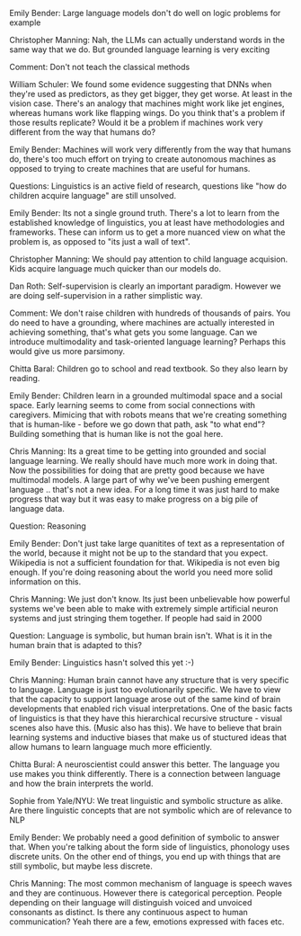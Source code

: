 Emily Bender: Large language models don't do well on logic problems for example

Christopher Manning: Nah, the LLMs can actually understand words in the same way that we do. But grounded language learning is very exciting

Comment: Don't not teach the classical methods

William Schuler: We found some evidence suggesting that DNNs when they're used as predictors, as they get bigger, they get worse. At least in the vision case. There's an analogy that machines might work like jet engines, whereas humans work like flapping wings. Do you think that's a problem if those results replicate? Would it be a problem if machines work very different from the way that humans do?

Emily Bender: Machines will work very differently from the way that humans do, there's too much effort on trying to create autonomous machines as opposed to trying to create machines that are useful for humans.

Questions: Linguistics is an active field of research, questions like "how do children acquire language" are still unsolved.

Emily Bender: Its not a single ground truth. There's a lot to learn from the established knowledge of linguistics, you at least have methodologies and frameworks. These can inform us to get a more nuanced view on what the problem is, as opposed to "its just a wall of text".

Christopher Manning: We should pay attention to child language acquision. Kids acquire language much quicker than our models do.

Dan Roth: Self-supervision is clearly an important paradigm. However we are doing self-supervision in a rather simplistic way.

Comment: We don't raise children with hundreds of thousands of pairs. You do need to have a grounding, where machines are actually interested in achieving something, that's what gets you some language. Can we introduce multimodality and task-oriented language learning? Perhaps this would give us more parsimony.

Chitta Baral: Children go to school and read textbook. So they also learn by reading.

Emily Bender: Children learn in a grounded multimodal space and a social space. Early learning seems to come from social connections with caregivers. Mimicing that with robots means that we're creating something that is human-like - before we go down that path, ask "to what end"? Building something that is human like is not the goal here.

Chris Manning: Its a great time to be getting into grounded and social language learning. We really should have much more work in doing that. Now the possibilities for doing that are pretty good because we have multimodal models. A large part of why we've been pushing emergent language .. that's not a new idea. For a long time it was just hard to make progress that way but it was easy to make progress on a big pile of language data.

Question: Reasoning

Emily Bender: Don't just take large quanitites of text as a representation of the world, because it might not be up to the standard that you expect. Wikipedia is not a sufficient foundation for that. Wikipedia is not even big enough. If you're doing reasoning about the world you need more solid information on this.

Chris Manning: We just don't know. Its just been unbelievable how powerful systems we've been able to make with extremely simple artificial neuron systems and just stringing them together. If people had said in 2000 

Question: Language is symbolic, but human brain isn't. What is it in the human brain that is adapted to this?

Emily Bender: Linguistics hasn't solved this yet :-)

Chris Manning: Human brain cannot have any structure that is very specific to language. Language is just too evolutionarily specific. We have to view that the capacity to support language arose out of the same kind of brain developments that enabled rich visual interpretations. One of the basic facts of linguistics is that they have this hierarchical recursive structure - visual scenes also have this. (Music also has this). We have to believe that brain learning systems and inductive biases that make us of stuctured ideas that allow humans to learn language much more efficiently.

Chitta Bural: A neuroscientist could answer this better. The language you use makes you think differently. There is a connection between language and how the brain interprets the world.

Sophie from Yale/NYU: We treat linguistic and symbolic structure as alike. Are there linguistic concepts that are not symbolic which are of relevance to NLP

Emily Bender: We probably need a good definition of symbolic to answer that. When you're talking about the form side of linguistics, phonology uses discrete units. On the other end of things, you end up with things that are still symbolic, but maybe less discrete.

Chris Manning: The most common mechanism of language is speech waves and they are continuous. However there is categorical perception. People depending on their language will distinguish voiced and unvoiced consonants as distinct. Is there any continuous aspect to human communication? Yeah there are a few, emotions expressed with faces etc.